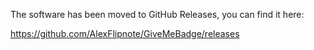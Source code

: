The software has been moved to GitHub Releases, you can find it here:

https://github.com/AlexFlipnote/GiveMeBadge/releases

